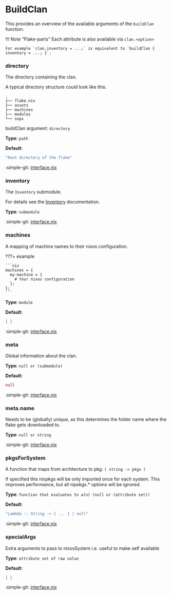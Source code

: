 # BuildClan

This provides an overview of the available arguments of the `buildClan` function.

!!! Note "Flake-parts"
    Each attribute is also available via `clan.<option>`

    For example `clan.inventory = ...;` is equivalent to `buildClan { inventory = ...; }`.


### directory





The directory containing the clan.

A typical directory structure could look like this:

```
.
├── flake.nix
├── assets
├── machines
├── modules
└── sops
```

buildClan argument: `directory`


**Type**: `path`


**Default**:

```nix
"Root directory of the flake"
```

:simple-git: [interface.nix](https://git.clan.lol/clan/clan-core/src/branch/main/lib/build-clan/interface.nix)


### inventory





The `Inventory` submodule.

For details see the [Inventory](./inventory.md) documentation.


**Type**: `submodule`


:simple-git: [interface.nix](https://git.clan.lol/clan/clan-core/src/branch/main/lib/build-clan/interface.nix)


### machines





A mapping of machine names to their nixos configuration.

???+ example

    ```nix
    machines = {
      my-machine = {
        # Your nixos configuration
      };
    };
    ```


**Type**: `module`


**Default**:

```nix
{ }
```

:simple-git: [interface.nix](https://git.clan.lol/clan/clan-core/src/branch/main/lib/build-clan/interface.nix)


### meta





Global information about the clan.


**Type**: `null or (submodule)`


**Default**:

```nix
null
```

:simple-git: [interface.nix](https://git.clan.lol/clan/clan-core/src/branch/main/lib/build-clan/interface.nix)


### meta.name





Needs to be (globally) unique, as this determines the folder name where the flake gets downloaded to.

**Type**: `null or string`


:simple-git: [interface.nix](https://git.clan.lol/clan/clan-core/src/branch/main/lib/build-clan/interface.nix)


### pkgsForSystem





A function that maps from architecture to pkg. `( string -> pkgs )`

If specified this nixpkgs will be only imported once for each system.
This improves performance, but all nipxkgs.* options will be ignored.


**Type**: `function that evaluates to a(n) (null or (attribute set))`


**Default**:

```nix
"Lambda :: String -> { ... } | null"
```

:simple-git: [interface.nix](https://git.clan.lol/clan/clan-core/src/branch/main/lib/build-clan/interface.nix)


### specialArgs





Extra arguments to pass to nixosSystem i.e. useful to make self available

**Type**: `attribute set of raw value`


**Default**:

```nix
{ }
```

:simple-git: [interface.nix](https://git.clan.lol/clan/clan-core/src/branch/main/lib/build-clan/interface.nix)

